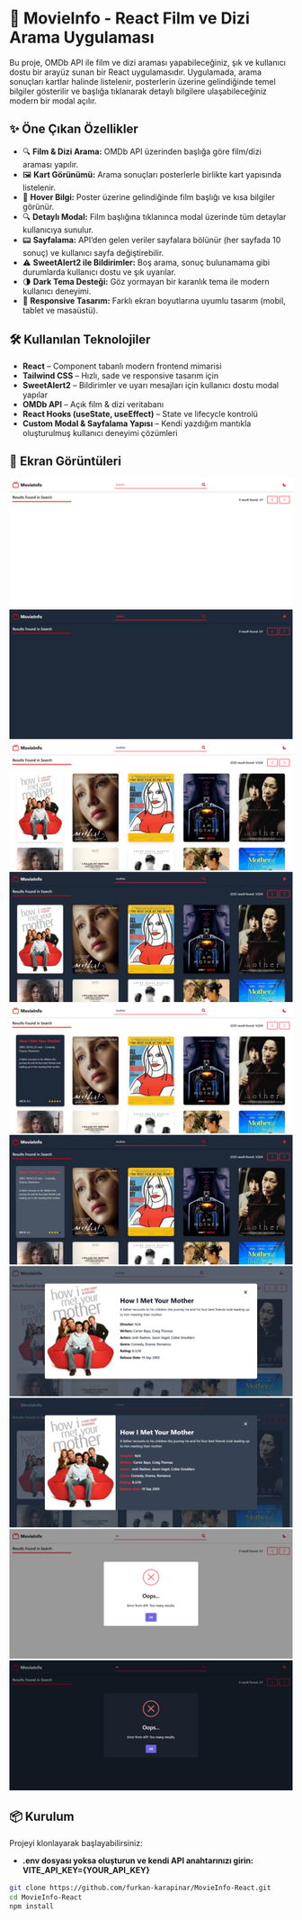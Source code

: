 # 🎥 MovieInfo - React Film ve Dizi Arama Uygulaması

Bu proje, OMDb API ile film ve dizi araması yapabileceğiniz, şık ve kullanıcı dostu bir arayüz sunan bir React uygulamasıdır. Uygulamada, arama sonuçları kartlar halinde listelenir, posterlerin üzerine gelindiğinde temel bilgiler gösterilir ve başlığa tıklanarak detaylı bilgilere ulaşabileceğiniz modern bir modal açılır.

## ✨ Öne Çıkan Özellikler

- 🔍 **Film & Dizi Arama:** OMDb API üzerinden başlığa göre film/dizi araması yapılır.
- 🖼️ **Kart Görünümü:** Arama sonuçları posterlerle birlikte kart yapısında listelenir.
- 🧾 **Hover Bilgi:** Poster üzerine gelindiğinde film başlığı ve kısa bilgiler görünür.
- 🔍 **Detaylı Modal:** Film başlığına tıklanınca modal üzerinde tüm detaylar kullanıcıya sunulur.
- 📟 **Sayfalama:** API’den gelen veriler sayfalara bölünür (her sayfada 10 sonuç) ve kullanıcı sayfa değiştirebilir.
- ⚠️ **SweetAlert2 ile Bildirimler:** Boş arama, sonuç bulunamama gibi durumlarda kullanıcı dostu ve şık uyarılar.
- 🌗 **Dark Tema Desteği:** Göz yormayan bir karanlık tema ile modern kullanıcı deneyimi.
- 📱 **Responsive Tasarım:** Farklı ekran boyutlarına uyumlu tasarım (mobil, tablet ve masaüstü).

## 🛠️ Kullanılan Teknolojiler

- **React** – Component tabanlı modern frontend mimarisi
- **Tailwind CSS** – Hızlı, sade ve responsive tasarım için
- **SweetAlert2** – Bildirimler ve uyarı mesajları için kullanıcı dostu modal yapılar
- **OMDb API** – Açık film & dizi veritabanı
- **React Hooks (useState, useEffect)** – State ve lifecycle kontrolü
- **Custom Modal & Sayfalama Yapısı** – Kendi yazdığım mantıkla oluşturulmuş kullanıcı deneyimi çözümleri

## 📸 Ekran Görüntüleri

![Ana Ekran](./screenshots/1.png)
![Ana Ekran](./screenshots/2.png)
![Ana Ekran](./screenshots/3.png)
![Ana Ekran](./screenshots/4.png)
![Ana Ekran](./screenshots/5.png)
![Ana Ekran](./screenshots/6.png)
![Ana Ekran](./screenshots/7.png)
![Ana Ekran](./screenshots/8.png)
![Ana Ekran](./screenshots/9.png)
![Ana Ekran](./screenshots/10.png)

## 📦 Kurulum

Projeyi klonlayarak başlayabilirsiniz:

- **.env dosyası yoksa oluşturun ve kendi API anahtarınızı girin: VITE_API_KEY={YOUR_API_KEY}**
  
```bash
git clone https://github.com/furkan-karapinar/MovieInfo-React.git
cd MovieInfo-React
npm install
